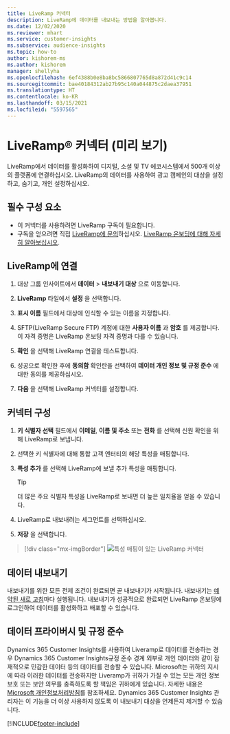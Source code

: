 ```yaml
---
title: LiveRamp 커넥터
description: LiveRamp에 데이터를 내보내는 방법을 알아봅니다.
ms.date: 12/02/2020
ms.reviewer: mhart
ms.service: customer-insights
ms.subservice: audience-insights
ms.topic: how-to
author: kishorem-ms
ms.author: kishorem
manager: shellyha
ms.openlocfilehash: 6ef4388b0e8ba8bc5866807765d8a872d41c9c14
ms.sourcegitcommit: bae40184312ab27b95c140a044875c2daea37951
ms.translationtype: HT
ms.contentlocale: ko-KR
ms.lasthandoff: 03/15/2021
ms.locfileid: "5597565"
---
```

# <a name="liverampreg-connector-preview"></a>LiveRamp&reg; 커넥터 (미리 보기)

LiveRamp에서 데이터를 활성화하여 디지털, 소셜 및 TV 에코시스템에서 500개 이상의 플랫폼에 연결하십시오. LiveRamp의 데이터를 사용하여 광고 캠페인의 대상을 설정하고, 숨기고, 개인 설정하십시오.

## <a name="prerequisites"></a>필수 구성 요소

- 이 커넥터를 사용하려면 LiveRamp 구독이 필요합니다.
- 구독을 얻으려면 직접 [LiveRamp에 문의](https://liveramp.com/contact/)하십시오. [LiveRamp 온보딩에 대해 자세히 알아보십시오](https://liveramp.com/our-platform/data-onboarding/).

## <a name="connect-to-liveramp"></a>LiveRamp에 연결

1. 대상 그룹 인사이트에서 **데이터** > **내보내기 대상** 으로 이동합니다.

1. **LiveRamp** 타일에서 **설정** 을 선택합니다.

1. **표시 이름** 필드에서 대상에 인식할 수 있는 이름을 지정합니다.

1. SFTP(LiveRamp Secure FTP) 계정에 대한 **사용자 이름** 과 **암호** 를 제공합니다.
이 자격 증명은 LiveRamp 온보딩 자격 증명과 다를 수 있습니다.

1. **확인** 을 선택해 LiveRamp 연결을 테스트합니다.

1. 성공으로 확인한 후에 **동의함** 확인란을 선택하여 **데이터 개인 정보 및 규정 준수** 에 대한 동의를 제공하십시오.

1. **다음** 을 선택해 LiveRamp 커넥터를 설정합니다.

## <a name="configure-the-connector"></a>커넥터 구성

1. **키 식별자 선택** 필드에서 **이메일**, **이름 및 주소** 또는 **전화** 를 선택해 신원 확인을 위해 LiveRamp로 보냅니다.

1. 선택한 키 식별자에 대해 통합 고객 엔터티의 해당 특성을 매핑합니다.

1. **특성 추가** 를 선택해 LiveRamp에 보낼 추가 특성을 매핑합니다.

   > [!TIP]
   > 더 많은 주요 식별자 특성을 LiveRamp로 보내면 더 높은 일치율을 얻을 수 있습니다.

1. LiveRamp로 내보내려는 세그먼트를 선택하십시오.

1. **저장** 을 선택합니다.

> [!div class="mx-imgBorder"]
> ![특성 매핑이 있는 LiveRamp 커넥터](media/export-liveramp-segments.png "특성 매핑이 있는 LiveRamp 커넥터")

## <a name="export-the-data"></a>데이터 내보내기

내보내기를 위한 모든 전제 조건이 완료되면 곧 내보내기가 시작됩니다. 내보내기는 [예약된 새로 고침](system.md#schedule-tab)마다 실행됩니다.
내보내기가 성공적으로 완료되면 LiveRamp 온보딩에 로그인하여 데이터를 활성화하고 배포할 수 있습니다.

## <a name="data-privacy-and-compliance"></a>데이터 프라이버시 및 규정 준수

Dynamics 365 Customer Insights를 사용하여 Liveramp로 데이터를 전송하는 경우 Dynamics 365 Customer Insights규정 준수 경계 외부로 개인 데이터와 같이 잠재적으로 민감한 데이터 등의 데이터를 전송할 수 있습니다. Microsoft는 귀하의 지시에 따라 이러한 데이터를 전송하지만 Liveramp가 귀하가 가질 수 있는 모든 개인 정보 보호 또는 보안 의무를 충족하도록 할 책임은 귀하에게 있습니다. 자세한 내용은 [Microsoft 개인정보처리방침](https://go.microsoft.com/fwlink/?linkid=396732)를 참조하세요.
Dynamics 365 Customer Insights 관리자는 이 기능을 더 이상 사용하지 않도록 이 내보내기 대상을 언제든지 제거할 수 있습니다.

[!INCLUDE[footer-include](../includes/footer-banner.md)]